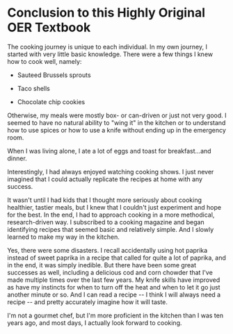 # Conclusion to this Highly Original OER Textbook

The cooking journey is unique to each individual. In my own journey, I started with very little basic knowledge. There were a few things I knew how to cook well, namely:

-   Sauteed Brussels sprouts

-   Taco shells

-   Chocolate chip cookies

Otherwise, my meals were mostly box- or can-driven or just not very good. I seemed to have no natural ability to "wing it" in the kitchen or to understand how to use spices or how to use a knife without ending up in the emergency room.

When I was living alone, I ate a lot of eggs and toast for breakfast...and dinner.

Interestingly, I had always enjoyed watching cooking shows. I just never imagined that I could actually replicate the recipes at home with any success.

It wasn't until I had kids that I thought more seriously about cooking healthier, tastier meals, but I knew that I couldn't just experiment and hope for the best. In the end, I had to approach cooking in a more methodical, research-driven way. I subscribed to a cooking magazine and began identifying recipes that seemed basic and relatively simple. And I slowly learned to make my way in the kitchen.

Yes, there were some disasters. I recall accidentally using hot paprika instead of sweet paprika in a recipe that called for quite a lot of paprika, and in the end, it was simply inedible. But there have been some great successes as well, including a delicious cod and corn chowder that I've made multiple times over the last few years. My knife skills have improved as have my instincts for when to turn off the heat and when to let it go just another minute or so. And I can read a recipe -- I think I will always need a recipe -- and pretty accurately imagine how it will taste.

I'm not a gourmet chef, but I'm more proficient in the kitchen than I was ten years ago, and most days, I actually look forward to cooking.
